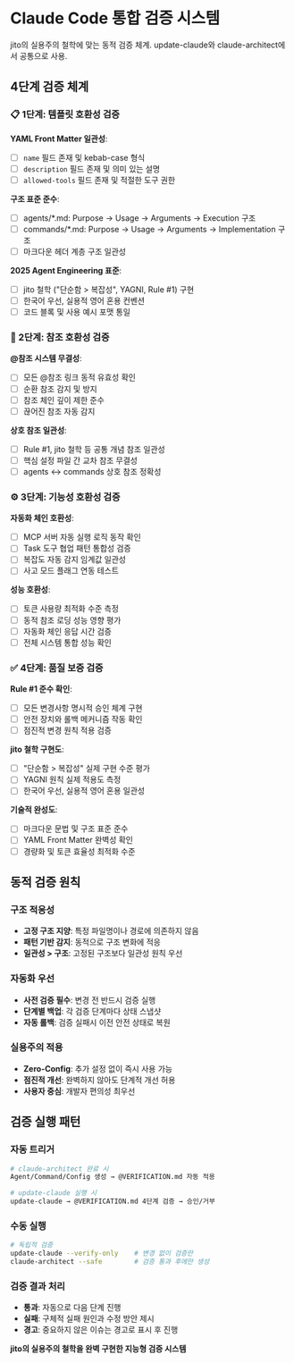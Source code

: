 # Claude Code 통합 검증 시스템

jito의 실용주의 철학에 맞는 동적 검증 체계. update-claude와 claude-architect에서 공통으로 사용.

## 4단계 검증 체계

### 📋 1단계: 템플릿 호환성 검증

**YAML Front Matter 일관성**:
- [ ] `name` 필드 존재 및 kebab-case 형식
- [ ] `description` 필드 존재 및 의미 있는 설명
- [ ] `allowed-tools` 필드 존재 및 적절한 도구 권한

**구조 표준 준수**:
- [ ] agents/*.md: Purpose → Usage → Arguments → Execution 구조
- [ ] commands/*.md: Purpose → Usage → Arguments → Implementation 구조
- [ ] 마크다운 헤더 계층 구조 일관성

**2025 Agent Engineering 표준**:
- [ ] jito 철학 ("단순함 > 복잡성", YAGNI, Rule #1) 구현
- [ ] 한국어 우선, 실용적 영어 혼용 컨벤션
- [ ] 코드 블록 및 사용 예시 포맷 통일

### 🔗 2단계: 참조 호환성 검증

**@참조 시스템 무결성**:
- [ ] 모든 @참조 링크 동적 유효성 확인
- [ ] 순환 참조 감지 및 방지
- [ ] 참조 체인 깊이 제한 준수
- [ ] 끊어진 참조 자동 감지

**상호 참조 일관성**:
- [ ] Rule #1, jito 철학 등 공통 개념 참조 일관성
- [ ] 핵심 설정 파일 간 교차 참조 무결성
- [ ] agents ↔ commands 상호 참조 정확성

### ⚙️ 3단계: 기능성 호환성 검증

**자동화 체인 호환성**:
- [ ] MCP 서버 자동 실행 로직 동작 확인
- [ ] Task 도구 협업 패턴 통합성 검증
- [ ] 복잡도 자동 감지 임계값 일관성
- [ ] 사고 모드 플래그 연동 테스트

**성능 호환성**:
- [ ] 토큰 사용량 최적화 수준 측정
- [ ] 동적 참조 로딩 성능 영향 평가
- [ ] 자동화 체인 응답 시간 검증
- [ ] 전체 시스템 통합 성능 확인

### ✅ 4단계: 품질 보증 검증

**Rule #1 준수 확인**:
- [ ] 모든 변경사항 명시적 승인 체계 구현
- [ ] 안전 장치와 롤백 메커니즘 작동 확인
- [ ] 점진적 변경 원칙 적용 검증

**jito 철학 구현도**:
- [ ] "단순함 > 복잡성" 실제 구현 수준 평가
- [ ] YAGNI 원칙 실제 적용도 측정
- [ ] 한국어 우선, 실용적 영어 혼용 일관성

**기술적 완성도**:
- [ ] 마크다운 문법 및 구조 표준 준수
- [ ] YAML Front Matter 완벽성 확인
- [ ] 경량화 및 토큰 효율성 최적화 수준

## 동적 검증 원칙

### 구조 적응성
- **고정 구조 지양**: 특정 파일명이나 경로에 의존하지 않음
- **패턴 기반 감지**: 동적으로 구조 변화에 적응
- **일관성 > 구조**: 고정된 구조보다 일관성 원칙 우선

### 자동화 우선
- **사전 검증 필수**: 변경 전 반드시 검증 실행
- **단계별 백업**: 각 검증 단계마다 상태 스냅샷
- **자동 롤백**: 검증 실패시 이전 안전 상태로 복원

### 실용주의 적용
- **Zero-Config**: 추가 설정 없이 즉시 사용 가능
- **점진적 개선**: 완벽하지 않아도 단계적 개선 허용
- **사용자 중심**: 개발자 편의성 최우선

## 검증 실행 패턴

### 자동 트리거
```bash
# claude-architect 완료 시
Agent/Command/Config 생성 → @VERIFICATION.md 자동 적용

# update-claude 실행 시  
update-claude → @VERIFICATION.md 4단계 검증 → 승인/거부
```

### 수동 실행
```bash
# 독립적 검증
update-claude --verify-only    # 변경 없이 검증만
claude-architect --safe        # 검증 통과 후에만 생성
```

### 검증 결과 처리
- **통과**: 자동으로 다음 단계 진행
- **실패**: 구체적 실패 원인과 수정 방안 제시
- **경고**: 중요하지 않은 이슈는 경고로 표시 후 진행

**jito의 실용주의 철학을 완벽 구현한 지능형 검증 시스템**
